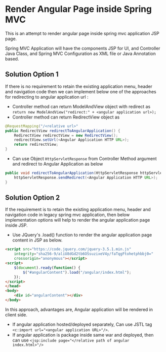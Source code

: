 # Render Angular Page inside Spring MVC
This is an attempt to render angular page inside spring mvc application JSP page. 

Spring MVC Application will have the components JSP for UI, and Controller Java Class, and Spring MVC Configuration as XML file or Java Annotation based.

## Solution Option 1 
If there is no requirement to retain the existing application menu, header and navigation code then we can implement below one of the approaches for redirecting to angular application url :
* Controller method can return ModelAndView object with redirect as `return new ModelAndView("redirect:" + <angular application url>);`
* Controller method can return RedirectView object as 
```java
@RequestMapping("/<relative url>"
public RedirectView redirectToAngularApplication() {
	RedirectView redirectView = new RedirectView();
	redirectView.setUrl(<Angular Application HTTP URL>);
	return redirectView;
} 
```
* Can use Object `HttpServletResponse` from Controller Method argument and redirect to Angular Application as below
```java
public void redirectToAngularApplication(HttpServletResponse httpServletResponse) throws IOException {
    httpServletResponse.sendRedirect(<Angular Application HTTP URL>);
}
```

## Solution Option 2
If the requirement is to retain the existing application menu, header and navigation code in legacy spring mvc application, then below implementation options will help to render the angular application page inside JSP.
* Use JQuery's .load() function to render the angular application page content in JSP as below.
```html
<script src="https://code.jquery.com/jquery-3.5.1.min.js"
	integrity="sha256-9/aliU8dGd2tb6OSsuzixeV4y/faTqgFtohetphbbj0="
	crossorigin="anonymous"></script>
<script>
	$(document).ready(function() {
		$("#angularContent").load("/angular/index.html");
	});
</script>
</head>
<body>
	<div id="angularContent"></div>
</body>
```
In this approach, advantages are, Angular application will be rendered in client side.
* If angular application hosted/deployed separately, Can use JSTL tag `<c:import url="<angular application URL>"/>`.
* If angular application is package inside same war and deployed, then can use `<jsp:include page="</relative path of angular index.html>"/>`


